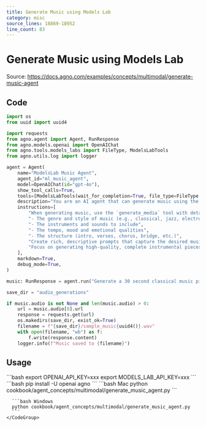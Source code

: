 ```yaml
---
title: Generate Music using Models Lab
category: misc
source_lines: 18869-18952
line_count: 83
---
```


# Generate Music using Models Lab
Source: https://docs.agno.com/examples/concepts/multimodal/generate-music-agent



## Code

```python
import os
from uuid import uuid4

import requests
from agno.agent import Agent, RunResponse
from agno.models.openai import OpenAIChat
from agno.tools.models_labs import FileType, ModelsLabTools
from agno.utils.log import logger

agent = Agent(
    name="ModelsLab Music Agent",
    agent_id="ml_music_agent",
    model=OpenAIChat(id="gpt-4o"),
    show_tool_calls=True,
    tools=[ModelsLabTools(wait_for_completion=True, file_type=FileType.MP3)],
    description="You are an AI agent that can generate music using the ModelsLabs API.",
    instructions=[
        "When generating music, use the `generate_media` tool with detailed prompts that specify:",
        "- The genre and style of music (e.g., classical, jazz, electronic)",
        "- The instruments and sounds to include",
        "- The tempo, mood and emotional qualities",
        "- The structure (intro, verses, chorus, bridge, etc.)",
        "Create rich, descriptive prompts that capture the desired musical elements.",
        "Focus on generating high-quality, complete instrumental pieces.",
    ],
    markdown=True,
    debug_mode=True,
)

music: RunResponse = agent.run("Generate a 30 second classical music piece")

save_dir = "audio_generations"

if music.audio is not None and len(music.audio) > 0:
    url = music.audio[0].url
    response = requests.get(url)
    os.makedirs(save_dir, exist_ok=True)
    filename = f"{save_dir}/sample_music{uuid4()}.wav"
    with open(filename, "wb") as f:
        f.write(response.content)
    logger.info(f"Music saved to {filename}")
```

## Usage

<Steps>
  <Snippet file="create-venv-step.mdx" />

  <Step title="Set your API key">
    ```bash
    export OPENAI_API_KEY=xxx
    export MODELS_LAB_API_KEY=xxx
    ```
  </Step>

  <Step title="Install libraries">
    ```bash
    pip install -U openai agno
    ```
  </Step>

  <Step title="Run Agent">
    <CodeGroup>
      ```bash Mac
      python cookbook/agent_concepts/multimodal/generate_music_agent.py
      ```

      ```bash Windows
      python cookbook/agent_concepts/multimodal/generate_music_agent.py
      ```
    </CodeGroup>
  </Step>
</Steps>


